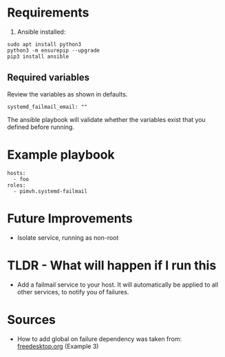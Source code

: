 # Requirements

1. Ansible installed:

```
sudo apt install python3
python3 -m ensurepip --upgrade
pip3 install ansible
```

## Required variables

Review the variables as shown in defaults.

```
systemd_failmail_email: ""
```

The ansible playbook will validate whether the variables exist that you defined before running.

# Example playbook

```
hosts:
  - foo
roles:
  - pimvh.systemd-failmail

```

# Future Improvements

- Isolate service, running as non-root

# TLDR - What will happen if I run this

- Add a failmail service to your host. It will automatically be applied to all other services, to notify you of failures.

# Sources

- How to add global on failure dependency was taken from: [freedesktop.org](https://www.freedesktop.org/software/systemd/man/systemd.unit.html) (Example 3)
